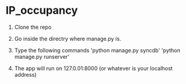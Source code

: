 IP_occupancy
============
1) Clone the repo

2) Go inside the directry where manage.py is.

3) Type the following commands 
          'python manage.py syncdb'
          'python manage.py runserver'

4) The app will run on 127.0.01:8000 (or whatever is your localhost address)
